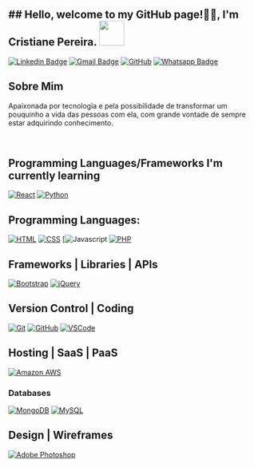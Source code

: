 <h2>
##  Hello, welcome to my GitHub page!👋🏻, I'm Cristiane Pereira.
  <img src='https://user-images.githubusercontent.com/5713670/87202985-820dcb80-c2b6-11ea-9f56-7ec461c497c3.gif' width="50"'>
</h2>

[![Linkedin Badge](https://img.shields.io/badge/-LinkedIn-blue?style=plastic&logo=Linkedin&logoColor=white&link=https://www.linkedin.com/in/cristiane-pereirasilva)](www.linkedin.com/in/cristiane-pereirasilva) [![Gmail Badge](https://img.shields.io/badge/-Gmail-%23E4405F?style=plastic&logo=Gmail&logoColor=white&link=cristiane.pereira901113@gmail.com)](cristiane.pereira901113@gmail.com) [![GitHub](https://img.shields.io/badge/-GitHub-181717?style=flat&logo=github&link=http://github.com/Cristiane-Pereira)](https://github.com/Cristiane-Pereira) [![Whatsapp Badge](https://img.shields.io/badge/-Whatsapp-4CA143?style=flat-square&labelColor=4CA143&logo=whatsapp&logoColor=white&link=https://api.whatsapp.com/send?phone=5511972471295&text=Olá!😄)](https://api.whatsapp.com/send?phone=5511972471295text=Olá!😄)


## Sobre Mim

Apaixonada por tecnologia e pela possibilidade de transformar um pouquinho a vida das pessoas com ela, com grande vontade de sempre estar adquirindo conhecimento.

<br>

## Programming Languages/Frameworks I'm currently learning 
[![React](https://img.shields.io/static/v1?label=React&style=for-the-badge&message=3.0.8&color=lightblue&logo=react)](https://en.wikipedia.org/wiki/React_(JavaScript_library))
[![Python](https://img.shields.io/static/v1?label=Python&style=for-the-badge&message=3&color=3776AB&logo=PYTHON)](https://en.wikipedia.org/wiki/Python_(programming_language))


## Programming Languages:
[![HTML](https://img.shields.io/static/v1?label=HTML&message=5&color=E34F26&style=for-the-badge&logo=html5)](https://en.wikipedia.org/wiki/HTML5)
[![CSS](https://img.shields.io/static/v1?label=CSS&message=3&color=1572B6&style=for-the-badge&logo=css3)](https://en.wikipedia.org/wiki/CSS)
[![Javascript](https://img.shields.io/static/v1?label=JavaScript&message=ES8&style=for-the-badge&color=F7DF1E&logo=JavaScript)
[![PHP](https://img.shields.io/static/v1?label=PHP&style=for-the-badge&message=3.0.8&color=787CB5&logo=php)](https://en.wikipedia.org/wiki/PHP)


## Frameworks | Libraries | APIs
[![Bootstrap](https://img.shields.io/badge/Bootstrap%20-%23563D7C.svg?&style=for-the-badge&logo=Bootstrap&logoColor=FFFFFF)](https://en.wikipedia.org/wiki/Bootstrap_(front-end_framework))
[![jQuery](https://img.shields.io/badge/jQuery%20-%231E2E3B.svg?&style=for-the-badge&logo=jQuery&logoColor=21ACE2)](https://en.wikipedia.org/wiki/JQuery)


## Version Control | Coding
[![Git](https://img.shields.io/badge/Git%20-%23302F2F.svg?&style=for-the-badge&logo=Git&logoColor=F05032)](https://git-scm.com/)
[![GitHub](https://img.shields.io/badge/GitHub%20-%23181717.svg?&style=for-the-badge&logo=GitHub&logoColor=FFFFFF)](https://github.com/randyaajr)
[![VSCode](https://img.shields.io/badge/VSCode%20-%232B2B30.svg?&style=for-the-badge&logo=Visual%20Studio%20Code&logoColor=007ACC)](https://code.visualstudio.com/)


## Hosting | SaaS | PaaS
[![Amazon AWS](https://img.shields.io/badge/Amazon%20AWS%20-%23232F3E.svg?&style=for-the-badge&logo=Amazon%20AWS&logoColor=FF9900)](https://aws.amazon.com/)


### Databases
[![MongoDB](https://img.shields.io/badge/MongoDB%20-%233F2E1E.svg?&style=for-the-badge&logo=MongoDB&logoColor=47A248)](https://www.mongodb.com/3)
[![MySQL](https://img.shields.io/badge/MySQL%20-%2300758F.svg?&style=for-the-badge&logo=MySQL&logoColor=FFFFFF)](https://www.mysql.com/)


## Design | Wireframes
[![Adobe Photoshop](https://img.shields.io/badge/Adobe%20Photoshop%20-%23001C25.svg?&style=for-the-badge&logo=Adobe%20Photoshop&logoColor=00C3F8)](https://www.adobe.com/ca/products/photoshop.html)
